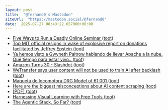 ```yaml
---
layout: post
title:  "@fernand0's Mastodon"
siteUrl:  "https://mastodon.social/@fernand0"
date:  2025-07-27 08:43:22.657000+00:00
---
```

*  [Five Ways to Run a Deadly Online Seminar ](https://cogdogblog.com/2009/07/deadly-online-seminar) ([toot](https://mastodon.social/@fernand0/114924309881238074))
*  [Top MIT official resigns in wake of explosive report on donations facilitated by Jeffrey Epstein ](https://edition.cnn.com/2019/09/08/us/jeffrey-epstein-mit-official-resign) ([toot](https://mastodon.social/@fernand0/114922526030311478))
*  [Ya hemos visto a Gwyneth Paltrow hablando de llevar Apache a la nube. Qué tiempo para estar vivo.. ](https://mastodon.social/@fernand0/114921240875749038) ([toot](https://mastodon.social/@fernand0/114921240875749038))
*  [Amazon Turns 30 - Slashdot ](https://slashdot.org/story/25/07/16/1634255/amazon-turns-3) ([toot](https://mastodon.social/@fernand0/114920675928788951))
*  [WeTransfer says user content will not be used to train AI after backlash ](https://www.theguardian.com/technology/2025/jul/16/wetransfer-user-content-ai-artificial-intelligenc) ([toot](https://mastodon.social/@fernand0/114920446659114155))
*  [Maqueta de locomotora DRG Model of 61 001 ](https://www.flickr.com/photos/fernand0/54654303996) ([toot](https://mastodon.social/@fernand0/114920330205024292))
*  [Here are the biggest misconceptions about AI content scraping ](https://digiday.com/media/here-are-the-biggest-misconceptions-about-ai-content-scraping) ([toot](https://mastodon.social/@fernand0/114920169490005649))
*  [[PDF]    ](https://www.offlineinternet.org/wp-content/uploads/2024/10/The-Power-of-Offline-Internet.pdf) ([toot](https://mastodon.social/@fernand0/114920077234918784))
*  [Harnessing Visual Learning with Free Tools ](https://blog.tcea.org/visual-learning-free-tools) ([toot](https://mastodon.social/@fernand0/114919380372275426))
*  [The Agentic Stack, So Far? ](https://www.turingpost.com/p/agentsreca) ([toot](https://mastodon.social/@fernand0/114919016022777480))
